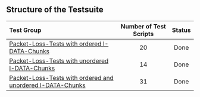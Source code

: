 ## Structure of the Testsuite
| Test Group                                                                             |   Number of Test Scripts | Status   |
| :------------------------------------------------------------------------------------- | :----------------------: | :------: |
| [Packet-Loss-Tests with ordered I-DATA-Chunks](ordered/)                               |                       20 | Done     |
| [Packet-Loss-Tests with unordered I-DATA-Chunks](unordered/)                           |                       14 | Done     |
| [Packet-Loss-Tests with ordered and unordered I-DATA-Chunks](mixed/)                   |                       31 | Done     |
  
